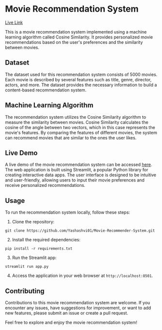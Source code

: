 # Movie Recommendation System

[Live Link](https://movie-recommender-system-6fyj1znh1s4.streamlit.app/)


This is a movie recommendation system implemented using a machine learning algorithm called Cosine Similarity. It provides personalized movie recommendations based on the user's preferences and the similarity between movies.

## Dataset

The dataset used for this recommendation system consists of 5000 movies. Each movie is described by several features such as title, genre, director, actors, and more. The dataset provides the necessary information to build a content-based recommendation system.

## Machine Learning Algorithm

The recommendation system utilizes the Cosine Similarity algorithm to measure the similarity between movies. Cosine Similarity calculates the cosine of the angle between two vectors, which in this case represents the movie's features. By comparing the features of different movies, the system can recommend movies that are similar to the ones the user likes.

## Live Demo

A live demo of the movie recommendation system can be accessed [here](https://movie-recommender-system-6fyj1znh1s4.streamlit.app/). The web application is built using Streamlit, a popular Python library for creating interactive data apps. The user interface is designed to be intuitive and user-friendly, allowing users to input their movie preferences and receive personalized recommendations.

## Usage

To run the recommendation system locally, follow these steps:

1. Clone the repository:

```
git clone https://github.com/Yashashvi01/Movie-Recommender-System.git
```

2. Install the required dependencies:

```
pip install -r requirements.txt
```

3. Run the Streamlit app:

```
streamlit run app.py
```

4. Access the application in your web browser at `http://localhost:8501`.


## Contributing

Contributions to this movie recommendation system are welcome. If you encounter any issues, have suggestions for improvement, or want to add new features, please submit an issue or create a pull request.


Feel free to explore and enjoy the movie recommendation system!
